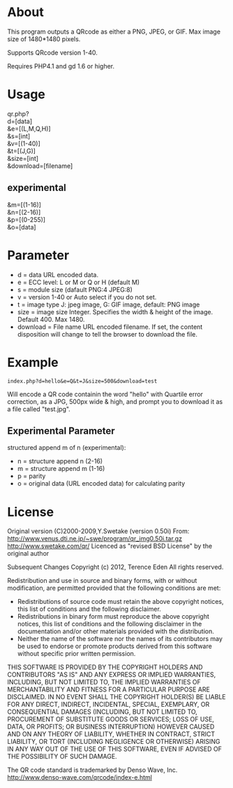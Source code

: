 # About

This program outputs a QRcode as either a PNG, JPEG, or GIF.
Max image size of 1480*1480 pixels.

Supports QRcode version 1-40.

Requires PHP4.1 and gd 1.6 or higher.

# Usage

qr.php?  
d=[data]  
&e=[(L,M,Q,H)]  
&s=[int]  
&v=[(1-40)]  
&t=[(J,G)]  
&size=[int]  
&download=[filename]  

## experimental

&m=[(1-16)]  
&n=[(2-16)]  
&p=[(0-255)]  
&o=[data]  

# Parameter

* d = data URL encoded data.
* e = ECC level: L or M or Q or H (default M)
* s = module size (dafault PNG:4 JPEG:8)
* v = version 1-40 or Auto select if you do not set.
* t = image type J: jpeg image, G: GIF image, default: PNG image
* size = image size Integer. Specifies the width & height of the image. Default 400. Max 1480.
* download = File name URL encoded filename. If set, the content disposition will change to tell the browser to download the file.

# Example

`index.php?d=hello&e=Q&t=J&size=500&download=test`

Will encode a QR code containin the word "hello" with Quartile error correction, as a JPG, 500px wide & high, and prompt you to download it as a file called "test.jpg".

## Experimental Parameter

structured append  m of n (experimental):

* n = structure append n (2-16)
* m = structure append m (1-16)
* p = parity
* o = original data (URL encoded data)  for calculating parity

# License

Original version (C)2000-2009,Y.Swetake (version 0.50i)
From: http://www.venus.dti.ne.jp/~swe/program/qr_img0.50i.tar.gz
http://www.swetake.com/qr/
Licenced as "revised BSD License" by the original author
	
Subsequent Changes
Copyright (c) 2012, Terence Eden
All rights reserved.

Redistribution and use in source and binary forms, with or without
modification, are permitted provided that the following conditions are met:
* Redistributions of source code must retain the above copyright notices, this list of conditions and the following disclaimer.
* Redistributions in binary form must reproduce the above copyright notices, this list of conditions and the following disclaimer in the documentation and/or other materials provided with the distribution.
* Neither the name of the software nor the names of its contributors may be used to endorse or promote products derived from this software without specific prior written permission.

THIS SOFTWARE IS PROVIDED BY THE COPYRIGHT HOLDERS AND CONTRIBUTORS "AS IS" AND
ANY EXPRESS OR IMPLIED WARRANTIES, INCLUDING, BUT NOT LIMITED TO, THE IMPLIED
WARRANTIES OF MERCHANTABILITY AND FITNESS FOR A PARTICULAR PURPOSE ARE
DISCLAIMED. IN NO EVENT SHALL THE COPYRIGHT HOLDER(S) BE LIABLE FOR ANY
DIRECT, INDIRECT, INCIDENTAL, SPECIAL, EXEMPLARY, OR CONSEQUENTIAL DAMAGES
(INCLUDING, BUT NOT LIMITED TO, PROCUREMENT OF SUBSTITUTE GOODS OR SERVICES;
LOSS OF USE, DATA, OR PROFITS; OR BUSINESS INTERRUPTION) HOWEVER CAUSED AND
ON ANY THEORY OF LIABILITY, WHETHER IN CONTRACT, STRICT LIABILITY, OR TORT
(INCLUDING NEGLIGENCE OR OTHERWISE) ARISING IN ANY WAY OUT OF THE USE OF THIS
SOFTWARE, EVEN IF ADVISED OF THE POSSIBILITY OF SUCH DAMAGE.

The QR code standard is trademarked by Denso Wave, Inc.
http://www.denso-wave.com/qrcode/index-e.html
